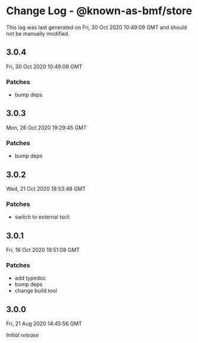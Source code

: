 # Change Log - @known-as-bmf/store

This log was last generated on Fri, 30 Oct 2020 10:49:09 GMT and should not be manually modified.

## 3.0.4
Fri, 30 Oct 2020 10:49:09 GMT

### Patches

- bump deps

## 3.0.3
Mon, 26 Oct 2020 19:29:45 GMT

### Patches

- bump deps

## 3.0.2
Wed, 21 Oct 2020 18:53:48 GMT

### Patches

- switch to external tscli

## 3.0.1
Fri, 16 Oct 2020 19:51:08 GMT

### Patches

- add typedoc
- bump deps
- change build tool

## 3.0.0
Fri, 21 Aug 2020 14:45:56 GMT

_Initial release_

